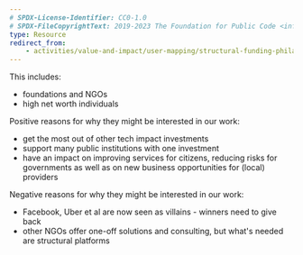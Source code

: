 ```yaml
---
# SPDX-License-Identifier: CC0-1.0
# SPDX-FileCopyrightText: 2019-2023 The Foundation for Public Code <info@publiccode.net>
type: Resource
redirect_from:
    - activities/value-and-impact/user-mapping/structural-funding-philanthropy
---
```


This includes:

* foundations and NGOs
* high net worth individuals

Positive reasons for why they might be interested in our work:

* get the most out of other tech impact investments
* support many public institutions with one investment
* have an impact on improving services for citizens, reducing risks for governments as well as on new business opportunities for (local) providers

Negative reasons for why they might be interested in our work:

* Facebook, Uber et al are now seen as villains - winners need to give back
* other NGOs offer one-off solutions and consulting, but what's needed are structural platforms
